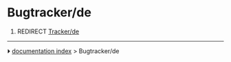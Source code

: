# Bugtracker/de
1.  REDIRECT [Tracker/de](Tracker/de.md)



---
⏵ [documentation index](../README.md) > Bugtracker/de
